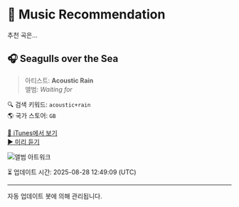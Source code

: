 
# 🎵 Music Recommendation

추천 곡은...

## 🎧 Seagulls over the Sea  
> 아티스트: **Acoustic Rain**  
> 앨범: _Waiting for_  

🔍 검색 키워드: `acoustic+rain`  
🌎 국가 스토어: `GB`

[🔗 iTunes에서 보기](https://music.apple.com/gb/album/seagulls-over-the-sea/1491538724?i=1491538739&uo=4)  
[▶️ 미리 듣기](https://audio-ssl.itunes.apple.com/itunes-assets/AudioPreview123/v4/d7/f9/ab/d7f9ab66-5748-6a54-5c58-d89a177513e2/mzaf_17029161591595018744.plus.aac.p.m4a)

![앨범 아트워크](https://is1-ssl.mzstatic.com/image/thumb/Music113/v4/12/98/23/12982303-bd4d-c3ad-0f62-1db1c0508e78/cover.jpg/100x100bb.jpg)

⏳ 업데이트 시간: 2025-08-28 12:49:09 (UTC)

---
자동 업데이트 봇에 의해 관리됩니다.
